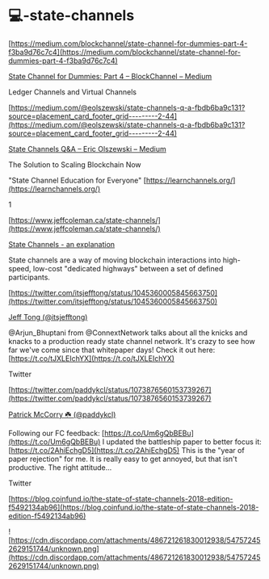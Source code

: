 # 💻-state-channels




[https://medium.com/blockchannel/state-channel-for-dummies-part-4-f3ba9d76c7c4](https://medium.com/blockchannel/state-channel-for-dummies-part-4-f3ba9d76c7c4)

[State Channel for Dummies: Part 4 – BlockChannel – Medium](https://medium.com/blockchannel/state-channel-for-dummies-part-4-f3ba9d76c7c4)

Ledger Channels and Virtual Channels



[https://medium.com/@eolszewski/state-channels-q-a-fbdb6ba9c131?source=placement_card_footer_grid---------2-44](https://medium.com/@eolszewski/state-channels-q-a-fbdb6ba9c131?source=placement_card_footer_grid---------2-44)

[State Channels Q&A – Eric Olszewski – Medium](https://medium.com/@eolszewski/state-channels-q-a-fbdb6ba9c131?source=placement_card_footer_grid---------2-44)

The Solution to Scaling Blockchain Now



"State Channel Education for Everyone" [https://learnchannels.org/](https://learnchannels.org/)

1



[https://www.jeffcoleman.ca/state-channels/](https://www.jeffcoleman.ca/state-channels/)

[State Channels - an explanation](https://www.jeffcoleman.ca/state-channels)

State channels are a way of moving blockchain interactions into high-speed, low-cost "dedicated highways" between a set of defined participants.



[https://twitter.com/itsjefftong/status/1045360005845663750](https://twitter.com/itsjefftong/status/1045360005845663750)

[Jeff Tong (@itsjefftong)](https://twitter.com/itsjefftong)

@Arjun_Bhuptani from @ConnextNetwork talks about all the knicks and knacks to a production ready state channel network. It's crazy to see how far we've come since that whitepaper days! Check it out here: [https://t.co/tJXLEIchYX](https://t.co/tJXLEIchYX)

Twitter



[https://twitter.com/paddykcl/status/1073876560153739267](https://twitter.com/paddykcl/status/1073876560153739267)

[Patrick McCorry ☘️ (@paddykcl)](https://twitter.com/paddykcl)

Following our FC feedback: [https://t.co/Um6gQbBEBu](https://t.co/Um6gQbBEBu) I updated the battleship paper to better focus it: [https://t.co/2AhiEchgD5](https://t.co/2AhiEchgD5) This is the "year of paper rejection" for me. It is really easy to get annoyed, but that isn't productive. The right attitude...

Twitter



[https://blog.coinfund.io/the-state-of-state-channels-2018-edition-f5492134ab96](https://blog.coinfund.io/the-state-of-state-channels-2018-edition-f5492134ab96)



![https://cdn.discordapp.com/attachments/486721261830012938/547572452629151744/unknown.png](https://cdn.discordapp.com/attachments/486721261830012938/547572452629151744/unknown.png)